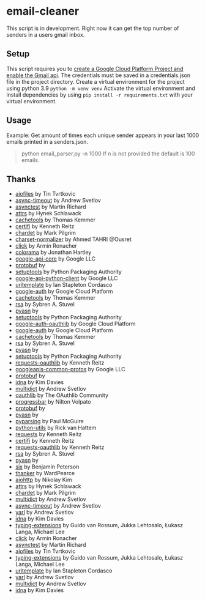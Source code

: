 # email-cleaner
This script is in development. Right now it can get the top number of senders in a users gmail inbox.
## Setup
This script requires you to [create a Google Cloud Platform Project and enable the Gmail api](https://developers.google.com/workspace/guides/create-project). The credentials must be saved in a credentials.json file in the project directory.
Create a virtual environment for the project using python 3.9 `python -m venv venv`
Activate the virtual environment and install dependencies by using `pip install -r requirements.txt` with your virtual environment.
## Usage
Example: Get amount of times each unique sender appears in your last 1000 emails printed in a senders.json.
>python email_parser.py -n 1000
If n is not provided the default is 100 emails.

## Thanks
- [aiofiles](https://pypi.org/project/aiofiles/) by Tin Tvrtkovic
- [async-timeout](https://pypi.org/project/async-timeout/) by Andrew Svetlov
- [asynctest](https://pypi.org/project/asynctest/) by Martin Richard
- [attrs](https://pypi.org/project/attrs/) by Hynek Schlawack
- [cachetools](https://pypi.org/project/cachetools/) by Thomas Kemmer
- [certifi](https://pypi.org/project/certifi/) by Kenneth Reitz
- [chardet](https://pypi.org/project/chardet/) by Mark Pilgrim
- [charset-normalizer](https://pypi.org/project/charset-normalizer/) by Ahmed TAHRI @Ousret
- [click](https://pypi.org/project/click/) by Armin Ronacher
- [colorama](https://pypi.org/project/colorama/) by Jonathan Hartley
- [google-api-core](https://pypi.org/project/google-api-core/) by Google LLC
- [protobuf](https://pypi.org/project/protobuf/) by
- [setuptools](https://pypi.org/project/setuptools/) by Python Packaging Authority
- [google-api-python-client](https://pypi.org/project/google-api-python-client/) by Google LLC
- [uritemplate](https://pypi.org/project/uritemplate/) by Ian Stapleton Cordasco
- [google-auth](https://pypi.org/project/google-auth/) by Google Cloud Platform
- [cachetools](https://pypi.org/project/cachetools/) by Thomas Kemmer
- [rsa](https://pypi.org/project/rsa/) by Sybren A. Stuvel
- [pyasn](https://pypi.org/project/pyasn/) by
- [setuptools](https://pypi.org/project/setuptools/) by Python Packaging Authority
- [google-auth-oauthlib](https://pypi.org/project/google-auth-oauthlib/) by Google Cloud Platform
- [google-auth](https://pypi.org/project/google-auth/) by Google Cloud Platform
- [cachetools](https://pypi.org/project/cachetools/) by Thomas Kemmer
- [rsa](https://pypi.org/project/rsa/) by Sybren A. Stuvel
- [pyasn](https://pypi.org/project/pyasn/) by
- [setuptools](https://pypi.org/project/setuptools/) by Python Packaging Authority
- [requests-oauthlib](https://pypi.org/project/requests-oauthlib/) by Kenneth Reitz
- [googleapis-common-protos](https://pypi.org/project/googleapis-common-protos/) by Google LLC
- [protobuf](https://pypi.org/project/protobuf/) by
- [idna](https://pypi.org/project/idna/) by Kim Davies
- [multidict](https://pypi.org/project/multidict/) by Andrew Svetlov
- [oauthlib](https://pypi.org/project/oauthlib/) by The OAuthlib Community
- [progressbar](https://pypi.org/project/progressbar/) by Nilton Volpato
- [protobuf](https://pypi.org/project/protobuf/) by
- [pyasn](https://pypi.org/project/pyasn/) by
- [pyparsing](https://pypi.org/project/pyparsing/) by Paul McGuire
- [python-utils](https://pypi.org/project/python-utils/) by Rick van Hattem
- [requests](https://pypi.org/project/requests/) by Kenneth Reitz
- [certifi](https://pypi.org/project/certifi/) by Kenneth Reitz
- [requests-oauthlib](https://pypi.org/project/requests-oauthlib/) by Kenneth Reitz
- [rsa](https://pypi.org/project/rsa/) by Sybren A. Stuvel
- [pyasn](https://pypi.org/project/pyasn/) by
- [six](https://pypi.org/project/six/) by Benjamin Peterson
- [thanker](https://pypi.org/project/thanker/) by WardPearce
- [aiohttp](https://pypi.org/project/aiohttp/) by Nikolay Kim
- [attrs](https://pypi.org/project/attrs/) by Hynek Schlawack
- [chardet](https://pypi.org/project/chardet/) by Mark Pilgrim
- [multidict](https://pypi.org/project/multidict/) by Andrew Svetlov
- [async-timeout](https://pypi.org/project/async-timeout/) by Andrew Svetlov
- [yarl](https://pypi.org/project/yarl/) by Andrew Svetlov
- [idna](https://pypi.org/project/idna/) by Kim Davies
- [typing-extensions](https://pypi.org/project/typing-extensions/) by Guido van Rossum, Jukka Lehtosalo, Łukasz Langa, Michael Lee
- [click](https://pypi.org/project/click/) by Armin Ronacher
- [asynctest](https://pypi.org/project/asynctest/) by Martin Richard
- [aiofiles](https://pypi.org/project/aiofiles/) by Tin Tvrtkovic
- [typing-extensions](https://pypi.org/project/typing-extensions/) by Guido van Rossum, Jukka Lehtosalo, Łukasz Langa, Michael Lee
- [uritemplate](https://pypi.org/project/uritemplate/) by Ian Stapleton Cordasco
- [yarl](https://pypi.org/project/yarl/) by Andrew Svetlov
- [multidict](https://pypi.org/project/multidict/) by Andrew Svetlov
- [idna](https://pypi.org/project/idna/) by Kim Davies
